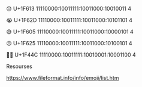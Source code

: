 😓   U+1F613  11110000:10011111:10011000:10010011   4

😭   U+1F62D  11110000:10011111:10011000:10101101   4

😅   U+1F605  11110000:10011111:10011000:10000101   4

😥   U+1F625  11110000:10011111:10011000:10100101   4

👌🏻   U+1F44C  11110000:10011111:10010001:10001100   4

Resourses

https://www.fileformat.info/info/emoji/list.htm